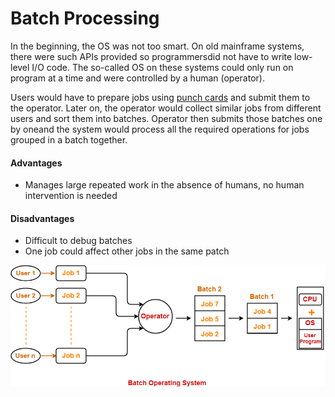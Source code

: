 # Batch Processing
In the beginning, the OS was not too smart. On old mainframe systems, there were such APIs provided so programmersdid not have to write low-level I/O code. The so-called OS on these systems could only run on program at a time and were controlled by a human (operator). 

Users would have to prepare jobs using [punch cards](https://en.wikipedia.org/wiki/Punched_card) and submit them to the operator. Later on, the operator would collect similar jobs from different users and sort them into batches. Operator then submits those batches one by oneand the system would process all the required operations for jobs grouped in a batch together.

#### Advantages
* Manages large repeated work in the absence of humans, no human intervention is needed 

#### Disadvantages
* Difficult to debug batches
* One job could affect other jobs in the same patch

![batch processing illustrator](batch-processing-illustrator.png)
